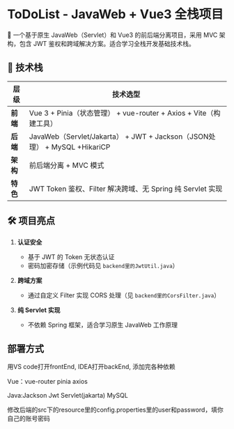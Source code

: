 # ToDoList - JavaWeb + Vue3 全栈项目

🚀 一个基于原生 JavaWeb（Servlet）和 Vue3 的前后端分离项目，采用 MVC 架构，包含 JWT 鉴权和跨域解决方案。适合学习全栈开发基础技术栈。

## 🌟 技术栈

| 层级       | 技术选型                                                                 |
|------------|-------------------------------------------------------------------------|
| **前端**   | Vue 3 + Pinia（状态管理） + vue-router + Axios + Vite（构建工具）          |
| **后端**   | JavaWeb（Servlet/Jakarta） + JWT + Jackson（JSON处理） + MySQL +HikariCP  |
| **架构**   | 前后端分离 + MVC 模式                                                     |
| **特色**   | JWT Token 鉴权、Filter 解决跨域、无 Spring 纯 Servlet 实现                 |

## 🛠️ 项目亮点

1. **认证安全**  
   - 基于 JWT 的 Token 无状态认证
   - 密码加密存储（示例代码见 `backend里的JwtUtil.java`）

2. **跨域方案**  
   - 通过自定义 Filter 实现 CORS 处理（见 `backend里的CorsFilter.java`）

3. **纯 Servlet 实现**  
   - 不依赖 Spring 框架，适合学习原生 JavaWeb 工作原理

## 部署方式

用VS code打开frontEnd, IDEA打开backEnd, 添加完各种依赖

Vue：vue-router pinia axios

Java:Jackson Jwt Servlet(jakarta) MySQL

修改后端的src下的resource里的config.properties里的user和password，填你自己的账号密码
